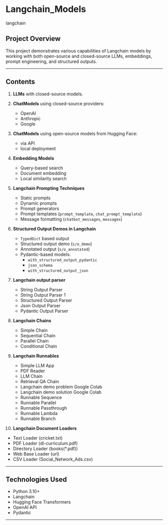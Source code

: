 # Langchain_Models
langchain

## Project Overview

This project demonstrates various capabilities of Langchain models by working with both open-source and closed-source LLMs, embeddings, prompt engineering, and structured outputs.

---

## Contents

1. **LLMs** with closed-source models.  
2. **ChatModels** using closed-source providers:  
   - OpenAI  
   - Anthropic  
   - Google  

3. **ChatModels** using open-source models from Hugging Face:  
   - via API  
   - local deployment  

4. **Embedding Models**  
   - Query-based search  
   - Document embedding  
   - Local similarity search  

5. **Langchain Prompting Techniques**  
   - Static prompts  
   - Dynamic prompts  
   - Prompt generators  
   - Prompt templates (`prompt_template`, `chat_prompt_template`)  
   - Message formatting (`chatbot_messages`, `messages`)  

6. **Structured Output Demos in Langchain**  
   - `TypedDict` based output  
   - Structured output demo (`s/o_demo`)  
   - Annotated output (`s/o_annotated`)  
   - Pydantic-based models:  
     - `with_structured_output_pydantic`  
     - `json_schema`  
     - `with_structured_output_json`

7. **Langchain output parser**
   - String Output Parser
   - String Output Parser 1
   - Structured Output Parser
   - Json Output Parser
   - Pydantic Output Parser

8. **Langchain Chains**
   - Simple Chain
   - Sequential Chain
   - Parallel Chain
   - Conditional Chain

9. **Langchain Runnables**
   - Simple LLM App
   - PDF Reader
   - LLM Chain
   - Retrieval QA Chain
   - Langchain demo problem Google Colab
   - Langchain demo solution Google Colab
   - Runnable Sequence
   - Runnable Parallel
   - Runnable Passthrough
   - Runnable Lambda
   - Runnable Branch

10. **Langchain Document Loaders**
   - Text Loader (cricket.txt)
   - PDF Loader (dl-curriculum.pdf)
   - Directory Loader (books(*.pdf))
   - Web Base Loader (url)
   - CSV Loader (Social_Network_Ads.csv)
---

## Technologies Used

- Python 3.10+
- Langchain
- Hugging Face Transformers
- OpenAI API
- Pydantic

---

